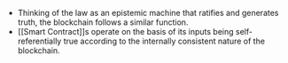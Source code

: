 - Thinking of the law as an epistemic machine that ratifies and generates truth, the blockchain follows a similar function.
- [[Smart Contract]]s operate on the basis of its inputs being self-referentially true according to the internally consistent nature of the blockchain. 
